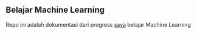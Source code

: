 ## Belajar Machine Learning

Repo ini adalah dokumentasi dari progress [saya](https://github.com/aryyawijaya) belajar Machine Learning